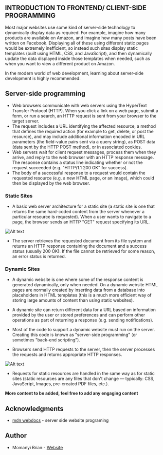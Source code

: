 ## INTRODUCTION TO FRONTEND/ CLIENT-SIDE PROGRAMMING

Most major websites use some kind of server-side technology to dynamically display data as required. For example, imagine how many products are available on Amazon, and imagine how many posts have been written on Facebook. Displaying all of these using different static pages would be extremely inefficient, so instead such sites display static templates (built using HTML, CSS, and JavaScript), and then dynamically update the data displayed inside those templates when needed, such as when you want to view a different product on Amazon.

In the modern world of web development, learning about server-side development is highly recommended.

## Server-side programming
- Web browsers communicate with web servers using the HyperText Transfer Protocol (HTTP). When you click a link on a web page, submit a form, or run a search, an HTTP request is sent from your browser to the target server.
- The request includes a URL identifying the affected resource, a method that defines the required action (for example to get, delete, or post the resource), and may include additional information encoded in URL parameters (the field-value pairs sent via a query string), as POST data (data sent by the HTTP POST method), or in associated cookies.
- Web servers wait for client request messages, process them when they arrive, and reply to the web browser with an HTTP response message. The response contains a status line indicating whether or not the request succeeded (e.g. "HTTP/1.1 200 OK" for success).
- The body of a successful response to a request would contain the requested resource (e.g. a new HTML page, or an image), which could then be displayed by the web browser.

### Static Sites
- A basic web server architecture for a static site (a static site is one that returns the same hard-coded content from the server whenever a particular resource is requested). When a user wants to navigate to a page, the browser sends an HTTP "GET" request specifying its URL.

![Alt text](assets/static-server.png)

- The server retrieves the requested document from its file system and returns an HTTP response containing the document and a success status (usually 200 OK). If the file cannot be retrieved for some reason, an error status is returned.

### Dynamic Sites
- A dynamic website is one where some of the response content is generated dynamically, only when needed. On a dynamic website HTML pages are normally created by inserting data from a database into placeholders in HTML templates (this is a much more efficient way of storing large amounts of content than using static websites).

- A dynamic site can return different data for a URL based on information provided by the user or stored preferences and can perform other operations as part of returning a response (e.g. sending notifications).

- Most of the code to support a dynamic website must run on the server. Creating this code is known as "server-side programming" (or sometimes "back-end scripting").

- Browsers send HTTP requests to the server, then the server processes the requests and returns appropriate HTTP responses.

![Alt text](assets/dynamic-server.png)

- Requests for static resources are handled in the same way as for static sites (static resources are any files that don't change — typically: CSS, JavaScript, Images, pre-created PDF files, etc.).

**More content to be added, feel free to add any engaging content**

## Acknowledgments
- [mdn webdocs](https://developer.mozilla.org/en-US/docs/Learn/Server-side/First_steps/Introduction) - server side website programing

## Author

- Momanyi Brian - [Website](https://momanyi-brian-portfolio.vercel.app)
